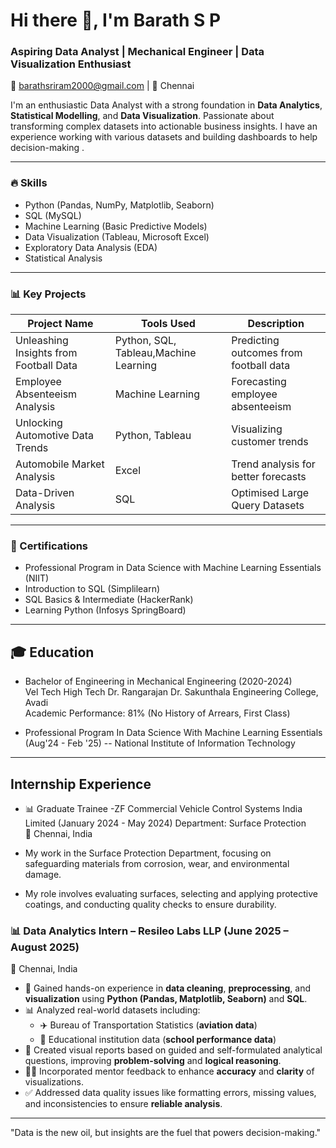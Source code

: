 # Hi there 👋, I'm Barath S P

### Aspiring Data Analyst | Mechanical Engineer | Data Visualization Enthusiast

 📧 barathsriram2000@gmail.com | 📍 Chennai

I'm an enthusiastic Data Analyst with a strong foundation in **Data Analytics**, **Statistical Modelling**, and **Data Visualization**. Passionate about transforming complex datasets into actionable business insights. I have an  experience working with various datasets and building dashboards to help decision-making .


---

### 🔥 Skills
- Python (Pandas, NumPy, Matplotlib, Seaborn)
- SQL (MySQL)
- Machine Learning (Basic Predictive Models)
- Data Visualization (Tableau, Microsoft Excel)
- Exploratory Data Analysis (EDA)
- Statistical Analysis

---

### 📊 Key Projects
| Project Name                          | Tools Used       | Description                           |
|----------------------------------------|-----------------|---------------------------------------|
| Unleashing Insights from Football Data | Python, SQL, Tableau,Machine Learning| Predicting outcomes from football data |
| Employee Absenteeism Analysis        | Machine Learning | Forecasting employee absenteeism      |
| Unlocking Automotive Data Trends     | Python, Tableau  | Visualizing customer trends           |
| Automobile Market Analysis           | Excel           | Trend analysis for better forecasts   |
| Data-Driven Analysis                 | SQL             | Optimised Large Query Datasets        |

---

### 🎯 Certifications
- Professional Program in Data Science with Machine Learning Essentials (NIIT)
- Introduction to SQL (Simplilearn)
- SQL Basics & Intermediate (HackerRank)
- Learning Python (Infosys SpringBoard)

---
## 🎓 Education
- Bachelor of Engineering in Mechanical Engineering (2020-2024)  
  Vel Tech High Tech Dr. Rangarajan Dr. Sakunthala Engineering College, Avadi  
  Academic Performance: 81% (No History of Arrears, First Class)

- Professional Program In Data Science With Machine Learning Essentials (Aug'24 -  Feb '25)
  -- National Institute of Information Technology

---
## Internship Experience
- 📊 Graduate Trainee -ZF Commercial Vehicle Control Systems India Limited  (January 2024 -  May 2024)
  Department: Surface Protection  
 📍 Chennai, India

 - My work in the Surface Protection Department, focusing on safeguarding materials from corrosion, wear, and environmental damage.
 - My role involves evaluating surfaces, selecting and applying protective coatings, and conducting quality checks to ensure durability.


### 📊 Data Analytics Intern – Resileo Labs LLP (June 2025 – August 2025)
📍 Chennai, India

- 🧹 Gained hands-on experience in **data cleaning**, **preprocessing**, and **visualization** using **Python (Pandas, Matplotlib, Seaborn)** and **SQL**.
- 📊 Analyzed real-world datasets including:
  - ✈️ Bureau of Transportation Statistics (**aviation data**)
  - 🏫 Educational institution data (**school performance data**)
- 🧠 Created visual reports based on guided and self-formulated analytical questions, improving **problem-solving** and **logical reasoning**.
- 🧑‍🏫 Incorporated mentor feedback to enhance **accuracy** and **clarity** of visualizations.
- ✅ Addressed data quality issues like formatting errors, missing values, and inconsistencies to ensure **reliable analysis**.

---
"Data is the new oil, but insights are the fuel that powers decision-making."
```

